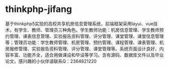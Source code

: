 # thinkphp-jifang
基于thinkphp5实现的高校共享机房信息管理系统，前端框架采用layui、vue技术，有学生、教师、管理员三种角色。学生教师功能：机房信息管理、学生教师预约管理、课表信息管理、实验报告资料管理、评分管理、课堂管理、课堂信息管理等；管理员功能：学生教师管理、机房管理、预约管理、课程管理、课表管理、机房报修管理、实验报告资料管理、评分管理、课堂管理等。系统页面设计良好、内容丰富、功能齐全，适合用做课设和毕设等学习。含有源码、数据库文件以及毕业论文，感兴趣的小伙伴请联系Q：2364821220
